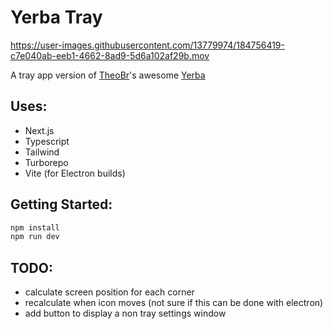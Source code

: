 # Yerba Tray

https://user-images.githubusercontent.com/13779974/184756419-c7e040ab-eeb1-4662-8ad9-5d6a102af29b.mov

A tray app version of [TheoBr](https://github.com/TheoBr)'s awesome [Yerba](https://github.com/TheoBr/yerba)

## Uses:

- Next.js
- Typescript
- Tailwind
- Turborepo
- Vite (for Electron builds)

## Getting Started:

```bash
npm install
npm run dev
```

## TODO:

- calculate screen position for each corner
- recalculate when icon moves (not sure if this can be done with electron)
- add button to display a non tray settings window
